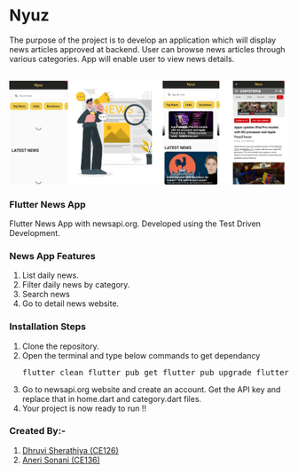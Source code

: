 # Nyuz
The purpose of the project is to develop an application which will display news articles approved at backend. User can browse news articles through various categories. App will enable user to view news details.
<br><br>

<img src="image.png" >
<br>

### Flutter News App
Flutter News App with newsapi.org. Developed using the Test Driven Development.

### News App Features
  1) List daily news.
  2) Filter daily news by category.
  3) Search news
  4) Go to detail news website.

### Installation Steps
  1) Clone the repository.
  2) Open the terminal and type below commands to get dependancy
    <pre>
      flutter clean 
      flutter pub get 
      flutter pub upgrade 
      flutter run
    </pre>
  3) Go to newsapi.org website and create an account. Get the API key and replace that in home.dart and category.dart files. 
  4) Your project is now ready to run !!

### Created By:-
1) [Dhruvi Sherathiya (CE126)](https://github.com/DhruviSherathiya)
2) [Aneri Sonani (CE136)](https://github.com/AneriSonani09)
